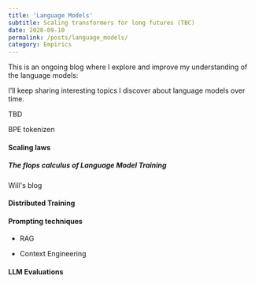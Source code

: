 ```yaml
---
title: 'Language Models'
subtitle: Scaling transformers for long futures (TBC)
date: 2028-09-10
permalink: /posts/language_models/
category: Empirics
---
```



This is an ongoing blog where I explore and improve my understanding of the language models:

I’ll keep sharing interesting topics I discover about language models over time.

TBD

BPE tokenizen


#### Scaling laws

#####  The flops calculus of Language Model Training


Will's blog

#### Distributed Training

#### Prompting techniques

* RAG

* Context Engineering

#### LLM Evaluations

#### 